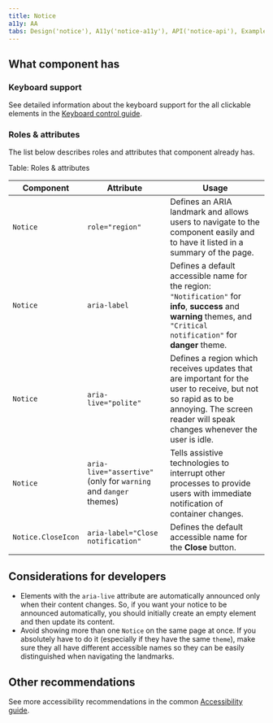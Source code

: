 ```yaml
---
title: Notice
a11y: AA
tabs: Design('notice'), A11y('notice-a11y'), API('notice-api'), Example('notice-code'), Changelog('notice-changelog')
---
```


## What component has

### Keyboard support

See detailed information about the keyboard support for the all clickable elements in the [Keyboard control guide](/core-principles/a11y/a11y-keyboard).

### Roles & attributes

The list below describes roles and attributes that component already has.

Table: Roles & attributes

| Component          | Attribute                          | Usage                                                                                                                                                                                                                               |
| ------------------ | ---------------------------------- | ----------------------------------------------------------------------------------------------------------------------------------------------------------------------------------------------------------------------------------- |
| `Notice`           | `role="region"`                    | Defines an ARIA landmark and allows users to navigate to the component easily and to have it listed in a summary of the page. |
| `Notice`           | `aria-label`                       | Defines a default accessible name for the region: `"Notification"` for **info**, **success** and **warning** themes, and `"Critical notification"` for **danger** theme. |
| `Notice`           | `aria-live="polite"`               | Defines a region which receives updates that are important for the user to receive, but not so rapid as to be annoying. The screen reader will speak changes whenever the user is idle.                    |
| `Notice`           | `aria-live="assertive"` (only for `warning` and `danger` themes) | Tells assistive technologies to interrupt other processes to provide users with immediate notification of container changes. |
| `Notice.CloseIcon` | `aria-label="Close notification"`  | Defines the default accessible name for the **Close** button. |

## Considerations for developers

- Elements with the `aria-live` attribute are automatically announced only when their content changes. So, if you want your notice to be announced automatically, you should initially create an empty element and then update its content.
- Avoid showing more than one `Notice` on the same page at once. If you absolutely have to do it (especially if they have the same `theme`), make sure they all have different accessible names so they can be easily distinguished when navigating the landmarks.

## Other recommendations

See more accessibility recommendations in the common [Accessibility guide](/core-principles/a11y/a11y).
